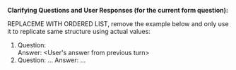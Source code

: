 **Clarifying Questions and User Responses (for the current form question):**

REPLACEME WITH ORDERED LIST, remove the example below and only use it to replicate same structure using actual values:
1. Question: <Previous clarifying question you asked>  
   Answer: <User's answer from previous turn>  
2. Question: ...
   Answer: ...